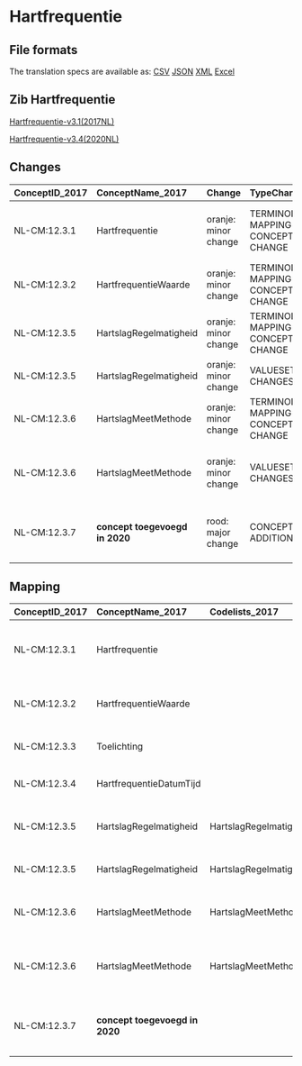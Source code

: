 # Hartfrequentie
## File formats

The translation specs are available as: 
[CSV](../csv/Hartfrequentie.csv) [JSON](../json/Hartfrequentie.json) [XML](../xml/Hartfrequentie.xml) [Excel](../excel/Hartfrequentie.xlsx)



## Zib Hartfrequentie

[Hartfrequentie-v3.1(2017NL)](https://zibs.nl/wiki/Hartfrequentie-v3.1(2017NL))

[Hartfrequentie-v3.4(2020NL)](https://zibs.nl/wiki/Hartfrequentie-v3.4(2020NL))









## Changes

| ConceptID_2017   | ConceptName_2017               | Change               | TypeChange                         | Impact_heen   | TRANSLATIE_spec_heen                                                                           | Impact_terug   | TRANSLATIE_spec_terug                                                                                             | Omschrijving                                                                 |
|:-----------------|:-------------------------------|:---------------------|:-----------------------------------|:--------------|:-----------------------------------------------------------------------------------------------|:---------------|:------------------------------------------------------------------------------------------------------------------|:-----------------------------------------------------------------------------|
| NL-CM:12.3.1     | Hartfrequentie                 | oranje: minor change | TERMINOLOGY MAPPING CONCEPT CHANGE | Medium        | SCT DefinitionCode [blank] -> [106066004 Bevinding betreffende hartritme en/of hartfrequentie] | Medium         | SCT DefinitionCode [106066004 Bevinding betreffende hartritme en/of hartfrequentie] -> [blank]                    | SNOMED CT DefinitionCode concept aangepast                                    |
| NL-CM:12.3.2     | HartfrequentieWaarde           | oranje: minor change | TERMINOLOGY MAPPING CONCEPT CHANGE | Medium        | SCT DefinitionCode [blank] -> [364075005 Hartslagfrequentie]                                   | Medium         | SCT DefinitionCode [364075005 Hartslagfrequentie] -> [blank]                                                      | SNOMED CT DefinitionCode concept aangepast                                    |
| NL-CM:12.3.5     | HartslagRegelmatigheid         | oranje: minor change | TERMINOLOGY MAPPING CONCEPT CHANGE | Medium        | SCT DefinitionCode [blank] -> [301112006 Bevinding betreffende hartritme]                      | Medium         | SCT DefinitionCode [301112006 Bevinding betreffende hartritme] -> [blank]                                         | SNOMED CT DefinitionCode concept aangepast                                    |
| NL-CM:12.3.5     | HartslagRegelmatigheid         | oranje: minor change | VALUESET CHANGES                   | Low           | valuesets 2017 -> valueset 2020 regel                                                          | Medium         | valuesets 2017 <- valueset 2020 regel                                                                             | Deprecated item in waardelijst vervangen                                     |
| NL-CM:12.3.6     | HartslagMeetMethode            | oranje: minor change | TERMINOLOGY MAPPING CONCEPT CHANGE | Medium        | SCT DefinitionCode [blank] -> [315306007 Onderzoek per methode]                                | Medium         | SCT DefinitionCode [315306007 Onderzoek per methode] -> [blank]                                                   | SNOMED CT DefinitionCode concept aangepast                                    |
| NL-CM:12.3.6     | HartslagMeetMethode            | oranje: minor change | VALUESET CHANGES                   | Low           | valuesets 2017 -> valueset 2020 regel                                                          | Medium         | valuesets 2017 <- valueset 2020 regel                                                                             | Bij nl.zorg.Hartfrequentie is de meetmethode 'Palpatie' op deprecated gezet. |
| NL-CM:12.3.7     | **concept toegevoegd in 2020** | rood: major change   | CONCEPT ADDITION                   | Low           |                                                                                                | High           | IF [blank]source->target ELSE [toon en stuur de inhoud van dit data item als vrije tekst naar een 2017 ontvanger] | Extra item HartslagSnelheid (CD) met waardelijst toegevoegd                  |

## Mapping

| ConceptID_2017   | ConceptName_2017               | Codelists_2017                  | Change                  | ConceptID_2020   | ConceptName_2020        | Codelists_2020                   | Bits     | Omschrijving                                                                 | TypeChange                         | Impact_heen   | TRANSLATIE_spec_heen                                                                           | Impact_terug   | TRANSLATIE_spec_terug                                                                                             |
|:-----------------|:-------------------------------|:--------------------------------|:------------------------|:-----------------|:------------------------|:---------------------------------|:---------|:-----------------------------------------------------------------------------|:-----------------------------------|:--------------|:-----------------------------------------------------------------------------------------------|:---------------|:------------------------------------------------------------------------------------------------------------------|
| NL-CM:12.3.1     | Hartfrequentie                 |                                 | oranje: minor change    | NL-CM:12.3.1     | Hartfrequentie          |                                  | ZIB-1179 | SNOMED CT DefinitionCode concept aangepast                                    | TERMINOLOGY MAPPING CONCEPT CHANGE | Medium        | SCT DefinitionCode [blank] -> [106066004 Bevinding betreffende hartritme en/of hartfrequentie] | Medium         | SCT DefinitionCode [106066004 Bevinding betreffende hartritme en/of hartfrequentie] -> [blank]                    |
| NL-CM:12.3.2     | HartfrequentieWaarde           |                                 | oranje: minor change    | NL-CM:12.3.2     | HartfrequentieWaarde    |                                  | ZIB-1179 | SNOMED CT DefinitionCode concept aangepast                                    | TERMINOLOGY MAPPING CONCEPT CHANGE | Medium        | SCT DefinitionCode [blank] -> [364075005 Hartslagfrequentie]                                   | Medium         | SCT DefinitionCode [364075005 Hartslagfrequentie] -> [blank]                                                      |
| NL-CM:12.3.3     | Toelichting                    |                                 | groen: geen wijzigingen | NL-CM:12.3.3     | Toelichting             |                                  |          |                                                                              |                                    |               |                                                                                                |                |                                                                                                                   |
| NL-CM:12.3.4     | HartfrequentieDatumTijd        |                                 | groen: geen wijzigingen | NL-CM:12.3.4     | HartfrequentieDatumTijd |                                  |          |                                                                              |                                    |               |                                                                                                |                |                                                                                                                   |
| NL-CM:12.3.5     | HartslagRegelmatigheid         | HartslagRegelmatigheidCodelijst | oranje: minor change    | NL-CM:12.3.5     | HartslagRegelmatigheid  | HartslagRegelmatigheidCodelijst  | ZIB-1179 | SNOMED CT DefinitionCode concept aangepast                                    | TERMINOLOGY MAPPING CONCEPT CHANGE | Medium        | SCT DefinitionCode [blank] -> [301112006 Bevinding betreffende hartritme]                      | Medium         | SCT DefinitionCode [301112006 Bevinding betreffende hartritme] -> [blank]                                         |
| NL-CM:12.3.5     | HartslagRegelmatigheid         | HartslagRegelmatigheidCodelijst | oranje: minor change    | NL-CM:12.3.5     | HartslagRegelmatigheid  | HartslagRegelmatigheidCodelijst  | ZIB-732  | Deprecated item in waardelijst vervangen                                     | VALUESET CHANGES                   | Low           | valuesets 2017 -> valueset 2020 regel                                                          | Medium         | valuesets 2017 <- valueset 2020 regel                                                                             |
| NL-CM:12.3.6     | HartslagMeetMethode            | HartslagMeetMethodeCodelijst    | oranje: minor change    | NL-CM:12.3.6     | HartslagMeetMethode     | HartslagMeetMethodeCodelijst     | ZIB-1179 | SNOMED CT DefinitionCode concept aangepast                                    | TERMINOLOGY MAPPING CONCEPT CHANGE | Medium        | SCT DefinitionCode [blank] -> [315306007 Onderzoek per methode]                                | Medium         | SCT DefinitionCode [315306007 Onderzoek per methode] -> [blank]                                                   |
| NL-CM:12.3.6     | HartslagMeetMethode            | HartslagMeetMethodeCodelijst    | oranje: minor change    | NL-CM:12.3.6     | HartslagMeetMethode     | HartslagMeetMethodeCodelijst     | ZIB-509  | Bij nl.zorg.Hartfrequentie is de meetmethode 'Palpatie' op deprecated gezet. | VALUESET CHANGES                   | Low           | valuesets 2017 -> valueset 2020 regel                                                          | Medium         | valuesets 2017 <- valueset 2020 regel                                                                             |
| NL-CM:12.3.7     | **concept toegevoegd in 2020** |                                 | rood: major change      | NL-CM:12.3.7     | InterpretatieFrequentie | InterpretatieFrequentieCodelijst | ZIB-881  | Extra item HartslagSnelheid (CD) met waardelijst toegevoegd                  | CONCEPT ADDITION                   | Low           |                                                                                                | High           | IF [blank]source->target ELSE [toon en stuur de inhoud van dit data item als vrije tekst naar een 2017 ontvanger] |

